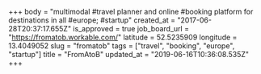 +++
body = "multimodal #travel planner and online #booking platform for destinations in all #europe; #startup"
created_at = "2017-06-28T20:37:17.655Z"
is_approved = true
job_board_url = "https://fromatob.workable.com/"
latitude = 52.5235909
longitude = 13.4049052
slug = "fromatob"
tags = ["travel", "booking", "europe", "startup"]
title = "FromAtoB"
updated_at = "2019-06-16T10:36:08.535Z"
+++
